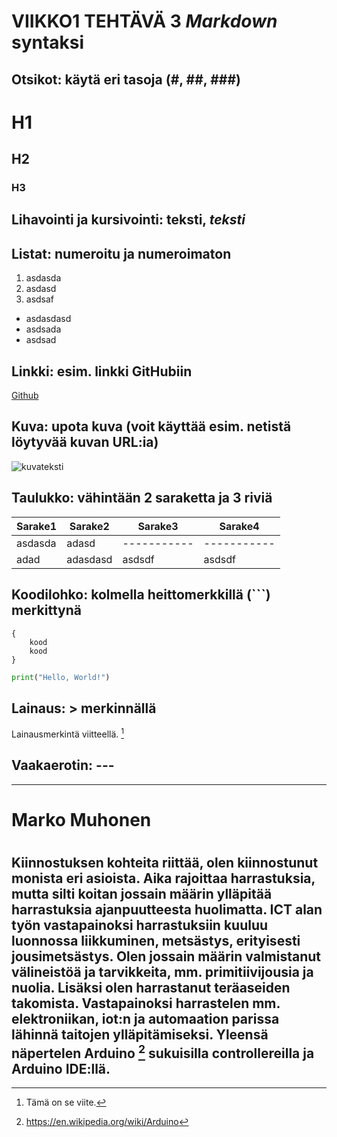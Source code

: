 # **VIIKKO1 TEHTÄVÄ 3 *Markdown* syntaksi**

## 

## Otsikot: käytä eri tasoja (#, ##, ###)

# H1
## H2
### H3

## Lihavointi ja kursivointi: **teksti**, *teksti*

## Listat: numeroitu ja numeroimaton
1. asdasda
2. asdasd
3. asdsaf

- asdasdasd
- asdsada
- asdsad

## Linkki: esim. linkki GitHubiin
[Github](https://github.com)

## Kuva: upota kuva (voit käyttää esim. netistä löytyvää kuvan URL:ia)
![kuvateksti](https://net.centria.fi/wp-content/uploads/2025/06/Centria_tutkimuspaivat_2025-350x350.jpg)

## Taulukko: vähintään 2 saraketta ja 3 riviä

| Sarake1 | Sarake2 | Sarake3 | Sarake4 |
| ----------- | ----------- | ----------- | ----------- |
| asdasda | adasd | ----------- | ----------- |
| adad | adasdasd|asdsdf|asdsdf|

## Koodilohko: kolmella heittomerkkillä (```) merkittynä

```
{
    kood
    kood
}
```

``` python
print("Hello, World!")
```

## Lainaus: > merkinnällä

Lainausmerkintä viitteellä. [^1]

[^1]: Tämä on se viite.

## Vaakaerotin: ---

----

# Marko Muhonen
#
## Kiinnostuksen kohteita riittää, olen kiinnostunut monista eri asioista. Aika rajoittaa harrastuksia, mutta silti koitan jossain määrin ylläpitää harrastuksia ajanpuutteesta huolimatta. ICT alan työn vastapainoksi harrastuksiin kuuluu luonnossa liikkuminen, metsästys, erityisesti jousimetsästys. Olen jossain määrin valmistanut välineistöä ja tarvikkeita, mm. primitiivijousia ja nuolia. Lisäksi olen harrastanut teräaseiden takomista. Vastapainoksi harrastelen mm. elektroniikan, iot:n ja automaation parissa lähinnä taitojen ylläpitämiseksi. Yleensä näpertelen Arduino [^2] sukuisilla controllereilla ja Arduino IDE:llä.

[^2]: https://en.wikipedia.org/wiki/Arduino









